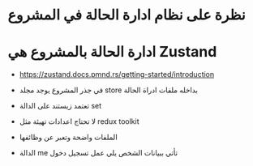 # نظرة  على نظام ادارة الحالة في المشروع

# ادارة الحالة بالمشروع هي Zustand
- https://zustand.docs.pmnd.rs/getting-started/introduction

- في جذر المشروع يوجد مجلد store بداخله ملفات ادراة الحالة
- تعتمد زيستند على الدالة set 
- لا تحتاج اعدادات تهيئة مثل redux toolkit
- الملفات واضحة وتعبر عن وظائفها
- الدالة me تأتي ببيانات الشخص يلي عمل تسجيل دخول
